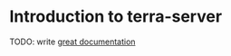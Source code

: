 # Introduction to terra-server

TODO: write [great documentation](http://jacobian.org/writing/what-to-write/)
